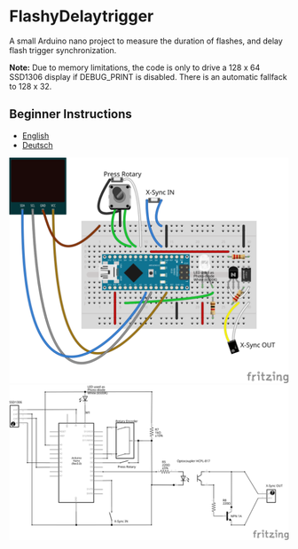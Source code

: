# FlashyDelaytrigger

A small Arduino nano project to measure the duration of flashes, and delay flash trigger synchronization.

**Note:** Due to memory limitations, the code is only to drive a 128 x 64 SSD1306 display if DEBUG_PRINT is disabled. There is an automatic fallfack to 128 x 32.

## Beginner Instructions

* [English](INSTRUCTIONS.md)
* [Deutsch](INSTRUCTIONS_DE.md)

![Board Layout](board/FlashyDelayTrigger_Board.svg)
![Schematics](board/FlashyDelayTrigger_Schematics.svg)
